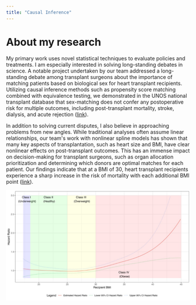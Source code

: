 ```yaml
---
title: "Causal Inference"
---
```


# About my research

My primary work uses novel statistical techniques to evaluate policies and treatments. I am especially interested in solving long-standing debates in science. A notable project undertaken by our team addressed a long-standing debate among transplant surgeons about the importance of matching patients based on biological sex for heart transplant recipients. Utilizing causal inference methods such as propensity score matching combined with equivalence testing, we demonstrated in the UNOS national transplant database that sex-matching does not confer any postoperative risk for multiple outcomes, including post-transplant mortality, stroke, dialysis, and acute rejection ([link](https://www.medrxiv.org/content/10.1101/2024.02.23.24303301v1)).

In addition to solving current disputes, I also believe in approaching problems from new angles. While traditional analyses often assume linear relationships, our team's work with nonlinear spline models has shown that many key aspects of transplantation, such as heart size and BMI, have clear nonlinear effects on post-transplant outcomes. This has an immense impact on decision-making for transplant surgeons, such as organ allocation prioritization and determining which donors are optimal matches for each patient. Our findings indicate that at a BMI of 30, heart transplant recipients experience a sharp increase in the risk of mortality with each additional BMI point ([link](<https://www.jhltonline.org/article/S1053-2498(24)00196-7/fulltext>)).

![Nonlinear BMI](../assets/images/nonlinear_bmi.jpg)